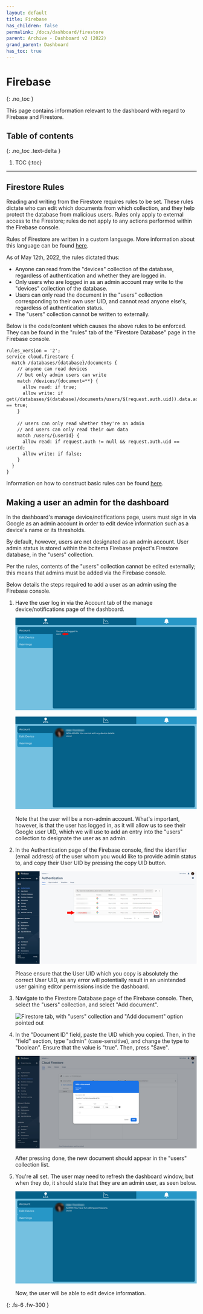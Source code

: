 ```yaml
---  
layout: default  
title: Firebase
has_children: false  
permalink: /docs/dashboard/firestore
parent: Archive - Dashboard v2 (2022)
grand_parent: Dashboard
has_toc: true
---  
```


# Firebase
{: .no_toc }

This page contains information relevant to the dashboard with regard to Firebase and Firestore.

## Table of contents
{: .no_toc .text-delta }

1. TOC
{:toc}

---

## Firestore Rules

Reading and writing from the Firestore requires rules to be set. These rules dictate who can edit which documents from which collection, and they help protect the database from malicious users. Rules only apply to external access to the Firestore; rules do not apply to any actions performed within the Firebase console.

Rules of Firestore are written in a custom language. More information about this language can be found [here](https://firebase.google.com/docs/rules/rules-language).

As of May 12th, 2022, the rules dictated thus:
- Anyone can read from the "devices" collection of the database, regardless of authentication and whether they are logged in.
- Only users who are logged in as an admin account may write to the "devices" collection of the database.
- Users can only read the document in the "users" collection corresponding to their own user UID, and cannot read anyone else's, regardless of authentication status.
- The "users" collection cannot be written to externally.

Below is the code/content which causes the above rules to be enforced. They can be found in the "rules" tab of the "Firestore Database" page in the Firebase console.

```
rules_version = '2';
service cloud.firestore {
  match /databases/{database}/documents {
  	// anyone can read devices
    // but only admin users can write
    match /devices/{document=**} {
      allow read: if true;
      allow write: if get(/databases/$(database)/documents/users/$(request.auth.uid)).data.admin == true;
    }
    
    // users can only read whether they're an admin
    // and users can only read their own data
    match /users/{userId} {
      allow read: if request.auth != null && request.auth.uid == userId;
      allow write: if false;
    }
  }
}
```

Information on how to construct basic rules can be found [here](https://firebase.google.com/docs/rules/basics).

## Making a user an admin for the dashboard

In the dashboard's manage device/notifications page, users must sign in via Google as an admin account in order to edit device information such as a device's name or its thresholds.

By default, however, users are not designated as an admin account. User admin status is stored within the bcitema Firebase project's Firestore database, in the "users" collection.

Per the rules, contents of the "users" collection cannot be edited externally; this means that admins must be added via the Firebase console. 

Below details the steps required to add a user as an admin using the Firebase console.

1. Have the user log in via the Account tab of the manage device/notifications page of the dashboard.
   
   ![Account page with no user logged in](https://github.com/BCIT-Reseach-Long-Term-ISSP/bcit-reseach-long-term-issp.github.io/blob/master/dashboard/assets/Account1NotLoggedIn.png?raw=true "Account page with no user logged in")

   ![Account page with a non-admin user logged in](https://github.com/BCIT-Reseach-Long-Term-ISSP/bcit-reseach-long-term-issp.github.io/blob/master/dashboard/assets/Account2NonAdmin.png?raw=true "Account page with a non-admin user logged in")

    Note that the user will be a non-admin account. What's important, however, is that the user has logged in, as it will allow us to see their Google user UID, which we will use to add an entry into the "users" collection to designate the user as an admin.

2. In the Authentication page of the Firebase console, find the identifier (email address) of the user whom you would like to provide admin status to, and copy their User UID by pressing the copy UID button.

    ![Authentication page, with user UID pointed out](https://github.com/BCIT-Reseach-Long-Term-ISSP/bcit-reseach-long-term-issp.github.io/blob/master/dashboard/assets/Account3AuthenticationPage.png?raw=true "Authentication page, with user UID pointed out")

    Please ensure that the User UID which you copy is absolutely the correct User UID, as any error will potentially result in an unintended user gaining editor permissions inside the dashboard.

3. Navigate to the Firestore Database page of the Firebase console. Then, select the "users" collection, and select "Add document".

    ![Firestore tab, with "users" collection and "Add document" option pointed out](https://github.com/BCIT-Reseach-Long-Term-ISSP/bcit-reseach-long-term-issp.github.io/blob/master/dashboard/assets/Account4FirestorePage.png?raw=true "Firestore page, with \"users\" collection and \"Add document\" option pointed out")

4. In the "Document ID" field, paste the UID which you copied. Then, in the "field" section, type "admin" (case-sensitive), and change the type to "boolean". Ensure that the value is "true". Then, press "Save".

   ![Add a document, with details filled out](https://github.com/BCIT-Reseach-Long-Term-ISSP/bcit-reseach-long-term-issp.github.io/blob/master/dashboard/assets/Account5FirestoreDocument.png?raw=true "Add a document, with details filled out")

    After pressing done, the new document should appear in the "users" collection list.

5. You're all set. The user may need to refresh the dashboard window, but when they do, it should state that they are an admin user, as seen below.

   ![Account page with an admin user logged in](https://github.com/BCIT-Reseach-Long-Term-ISSP/bcit-reseach-long-term-issp.github.io/blob/master/dashboard/assets/Account6Admin.png?raw=true "Account page with an admin user logged in")

    Now, the user will be able to edit device information.

{: .fs-6 .fw-300 }